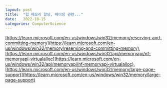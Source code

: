 ```yaml
---
layout: post
title:  "힙 메모리 할당, 페이징 관련..."
date:   2022-10-15
categories: ComputerScience
---         
```

        
[https://learn.microsoft.com/en-us/windows/win32/memory/reserving-and-committing-memory](https://learn.microsoft.com/en-us/windows/win32/memory/reserving-and-committing-memory),                 
[https://learn.microsoft.com/en-us/windows/win32/api/memoryapi/nf-memoryapi-virtualalloc](https://learn.microsoft.com/en-us/windows/win32/api/memoryapi/nf-memoryapi-virtualalloc),                 
[https://learn.microsoft.com/en-us/windows/win32/memory/large-page-support](https://learn.microsoft.com/en-us/windows/win32/memory/large-page-support)                       
